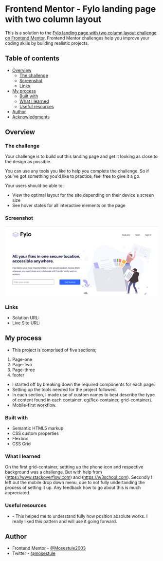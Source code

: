# Frontend Mentor - Fylo landing page with two column layout

This is a solution to the [Fylo landing page with two column layout challenge on Frontend Mentor](https://www.frontendmentor.io/challenges/fylo-landing-page-with-two-column-layout-5ca5ef041e82137ec91a50f5). Frontend Mentor challenges help you improve your coding skills by building realistic projects. 

## Table of contents

- [Overview](#overview)
  - [The challenge](#the-challenge)
  - [Screenshot](#screenshot)
  - [Links](#links)
- [My process](#my-process)
  - [Built with](#built-with)
  - [What I learned](#what-i-learned)
  - [Useful resources](#useful-resources)
- [Author](#author)
- [Acknowledgments](#acknowledgments)


## Overview

### The challenge

Your challenge is to build out this landing page and get it looking as close to the design as possible.

You can use any tools you like to help you complete the challenge. So if you've got something you'd like to practice, feel free to give it a go.

Your users should be able to: 

- View the optimal layout for the site depending on their device's screen size
- See hover states for all interactive elements on the page

### Screenshot

![](./images/Screenshot%202022-10-22%20005848.png)

### Links

- Solution URL: []()
- Live Site URL: []()

## My process

- This project is comprised of five sections;
 1. Page-one
 2. Page-two
 3. Page-three
 5. footer
 - I started off by breaking down the required components for each page.
 - Setting up the tools needed for the project followed.
 - In each section, I made use of custom names to best describe the type of content found in each container. eg(flex-container, grid-container).
- Mobile-first workflow.

### Built with

- Semantic HTML5 markup
- CSS custom properties
- Flexbox
- CSS Grid

### What I learned

On the first grid-container, settting up the phone icon and respective background was a challenge. But with help from (https://www.stackoverflow.com) and (https://w3school.com). Secondly I left out the mobile drop down menu, due to not fully undertanding the process of setting it up. Any feedback how to go about this is much appreciated. 

### Useful resources

- [](https://www.stackoverflow.com) - This helped me to understand fully how position absolute works. I really liked this pattern and will use it going forward.

## Author

- Frontend Mentor - [@Mosestule2003](https://www.frontendmentor.io/profile/Mosestule2003)
- Twitter - [@mosestule](https://www.twitter.com/yourusername)

